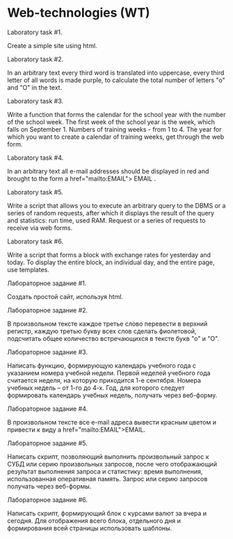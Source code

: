 # Web-technologies (WT)

Laboratory task #1. 

Create a simple site using html.

Laboratory task #2.

In an arbitrary text every third word is translated into uppercase, every third letter of all words is made purple, to calculate the total number of letters "o" and "O" in the text.

Laboratory task #3.

Write a function that forms the calendar for the school year with the number of the school week. The first week of the school year is the week, which falls on September 1. Numbers of training weeks - from 1 to 4. The year for which you want to create a calendar of training weeks, get through the web form.

Laboratory task #4.

In an arbitrary text all e-mail addresses should be displayed in red and brought to the form a href="mailto:EMAIL"> EMAIL </a>.

Laboratory task #5.

Write a script that allows you to execute an arbitrary query to the DBMS or a series of random requests, after which it displays the result of the query and statistics: run time, used RAM. Request or a series of requests to receive via web forms.

Laboratory task #6.

Write a script that forms a block with exchange rates for yesterday and today. To display the entire block, an individual day, and the entire page, use templates.

Лабораторное задание #1. 

Создать простой сайт, используя html.

Лабораторное задание #2.

В произвольном тексте каждое третье слово перевести в верхний регистр, каждую третью букву всех слов сделать фиолетовой, подсчитать общее количество встречающихся в тексте букв "о" и "О".

Лабораторное задание #3.

Написать функцию, формирующую календарь учебного года с указанием номера учебной недели. Первой неделей учебного года считается неделя, на которую приходится 1-е сентября. Номера учебных недель – от 1-го до 4-х. Год, для которого следует формировать календарь учебных недель, получать через веб-форму.

Лабораторное задание #4.

В произвольном тексте все e-mail адреса вывести красным цветом и привести к виду a href="mailto:EMAIL">EMAIL</a>.

Лабораторное задание #5.

Написать скрипт, позволяющий выполнить произвольный запрос к СУБД или серию произвольных запросов, после чего отображающий результат выполнения запроса и статистику: время выполнения, использованная оперативная память. Запрос или серию запросов получать через веб-формы.

Лабораторное задание #6.

Написать скрипт, формирующий блок с курсами валют за вчера и сегодня. Для отображения всего блока, отдельного дня и формирования всей страницы использовать шаблоны.